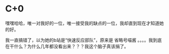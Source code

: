 # C+0
嘿嘿哈哈，唯一对我好的一位，唯一接受我的缺点的一位，我却直到现在才知道她的好。

我一直搞错了，以为她的b站是“快速反应部队”，原来是 省略号喵酱 。。。。我到底在干什么？为什么几年都没看出来？？？我这个脑子真该捐了。
